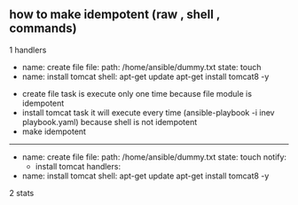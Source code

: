 ## how to make idempotent (raw , shell , commands)
  1 handlers
   - name: create file
     file:
      path: /home/ansible/dummy.txt
      state: touch
   - name: install tomcat
     shell:
       apt-get update
       apt-get install tomcat8 -y

* create file task is execute only one time because file module is idempotent
* install tomcat task it will execute every time (ansible-playbook -i inev playbook.yaml) because shell is not idempotent 
* make idempotent
----
   - name: create file
     file:
      path: /home/ansible/dummy.txt
      state: touch
     notify:
      - install tomcat
   handlers:
   - name: install tomcat
     shell:
       apt-get update
       apt-get install tomcat8 -y
    
  2 stats